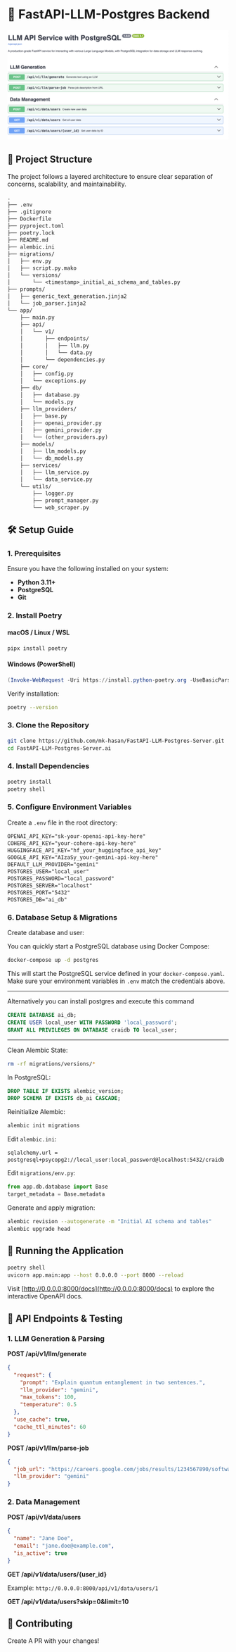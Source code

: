 
# 🚀 FastAPI-LLM-Postgres Backend

![Screenshot](public/ss.png)

## 📁 Project Structure

The project follows a layered architecture to ensure clear separation of concerns, scalability, and maintainability.

```plaintext
.
├── .env                  
├── .gitignore            
├── Dockerfile            
├── pyproject.toml        
├── poetry.lock           
├── README.md             
├── alembic.ini           
├── migrations/           
│   ├── env.py            
│   ├── script.py.mako    
│   └── versions/         
│       └── <timestamp>_initial_ai_schema_and_tables.py
├── prompts/              
│   ├── generic_text_generation.jinja2
│   └── job_parser.jinja2
└── app/                  
    ├── main.py           
    ├── api/              
    │   └── v1/           
    │       ├── endpoints/
    │       │   ├── llm.py     
    │       │   └── data.py    
    │       └── dependencies.py
    ├── core/             
    │   ├── config.py     
    │   └── exceptions.py 
    ├── db/               
    │   ├── database.py   
    │   └── models.py     
    ├── llm_providers/    
    │   ├── base.py       
    │   ├── openai_provider.py 
    │   ├── gemini_provider.py 
    │   └── (other_providers.py)
    ├── models/           
    │   ├── llm_models.py 
    │   └── db_models.py  
    ├── services/         
    │   ├── llm_service.py 
    │   └── data_service.py 
    └── utils/            
        ├── logger.py     
        ├── prompt_manager.py 
        └── web_scraper.py 
```

## 🛠️ Setup Guide

### 1. Prerequisites

Ensure you have the following installed on your system:

- **Python 3.11+**
- **PostgreSQL**
- **Git**

### 2. Install Poetry

#### macOS / Linux / WSL

```bash
pipx install poetry
```

#### Windows (PowerShell)

```powershell
(Invoke-WebRequest -Uri https://install.python-poetry.org -UseBasicParsing).Content | python -
```

Verify installation:

```bash
poetry --version
```

### 3. Clone the Repository

```bash
git clone https://github.com/mk-hasan/FastAPI-LLM-Postgres-Server.git
cd FastAPI-LLM-Postgres-Server.ai
```

### 4. Install Dependencies

```bash
poetry install
poetry shell
```

### 5. Configure Environment Variables

Create a `.env` file in the root directory:

```env
OPENAI_API_KEY="sk-your-openai-api-key-here"
COHERE_API_KEY="your-cohere-api-key-here"
HUGGINGFACE_API_KEY="hf_your_huggingface_api_key"
GOOGLE_API_KEY="AIzaSy_your-gemini-api-key-here"
DEFAULT_LLM_PROVIDER="gemini"
POSTGRES_USER="local_user"
POSTGRES_PASSWORD="local_password"
POSTGRES_SERVER="localhost"
POSTGRES_PORT="5432"
POSTGRES_DB="ai_db"
```

### 6. Database Setup & Migrations

Create database and user:

You can quickly start a PostgreSQL database using Docker Compose:

```bash
docker-compose up -d postgres
```

This will start the PostgreSQL service defined in your `docker-compose.yaml`. Make sure your environment variables in `.env` match the credentials above.

---
Alternatively you can install postgres and execute this command
```sql
CREATE DATABASE ai_db;
CREATE USER local_user WITH PASSWORD 'local_password';
GRANT ALL PRIVILEGES ON DATABASE craidb TO local_user;
```

---



Clean Alembic State:

```bash
rm -rf migrations/versions/*
```

In PostgreSQL:

```sql
DROP TABLE IF EXISTS alembic_version;
DROP SCHEMA IF EXISTS db_ai CASCADE;
```

Reinitialize Alembic:

```bash
alembic init migrations
```

Edit `alembic.ini`:

```
sqlalchemy.url = postgresql+psycopg2://local_user:local_password@localhost:5432/craidb
```

Edit `migrations/env.py`:

```python
from app.db.database import Base
target_metadata = Base.metadata
```

Generate and apply migration:

```bash
alembic revision --autogenerate -m "Initial AI schema and tables"
alembic upgrade head
```

## 🚀 Running the Application

```bash
poetry shell
uvicorn app.main:app --host 0.0.0.0 --port 8000 --reload
```

Visit [http://0.0.0.0:8000/docs](http://0.0.0.0:8000/docs) to explore the interactive OpenAPI docs.

## 🧪 API Endpoints & Testing

### 1. LLM Generation & Parsing

**POST /api/v1/llm/generate**

```json
{
  "request": {
    "prompt": "Explain quantum entanglement in two sentences.",
    "llm_provider": "gemini",
    "max_tokens": 100,
    "temperature": 0.5
  },
  "use_cache": true,
  "cache_ttl_minutes": 60
}
```

**POST /api/v1/llm/parse-job**

```json
{
  "job_url": "https://careers.google.com/jobs/results/1234567890/software-engineer-mountain-view-ca/",
  "llm_provider": "gemini"
}
```

### 2. Data Management

**POST /api/v1/data/users**

```json
{
  "name": "Jane Doe",
  "email": "jane.doe@example.com",
  "is_active": true
}
```

**GET /api/v1/data/users/{user_id}**

Example: `http://0.0.0.0:8000/api/v1/data/users/1`

**GET /api/v1/data/users?skip=0&limit=10**

## 🤝 Contributing

Create A PR with your changes!
